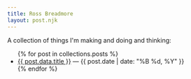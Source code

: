 ```yaml
---
title: Ross Breadmore
layout: post.njk
---
```

 
A collection of things I'm making and doing and thinking:

<ul>
{% for post in collections.posts %}
  <li><a href="{{ post.url }}">{{ post.data.title }}</a> — {{ post.date | date: "%B %d, %Y" }}</li>
{% endfor %}
</ul>
